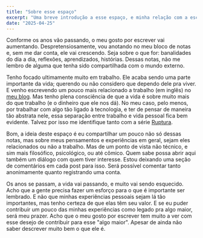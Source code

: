 ```yaml
---
title: "Sobre esse espaço"
excerpt: "Uma breve introdução a esse espaço, e minha relação com a escrita."
date: "2025-04-25"
---
```


Conforme os anos vão passando, o meu gosto por escrever vai aumentando. Despretensiosamente, vou
anotando no meu bloco de notas e, sem me dar conta, ele vai crescendo. Seja sobre o que for:
banalidades do dia a dia, reflexões, aprendizados, histórias. Dessas notas, não me lembro de alguma
que tenha sido compartilhada com o mundo externo.

Tenho focado ultimamente muito em trabalho. Ele acaba sendo uma parte importante da vida; querendo
ou não considero que dependo dele pra viver. E venho escrevendo um pouco mais relacionado a
trabalho (em inglês) no [meu blog](https://danitrod.dev). Mas tenho plena consciência de que a vida
é sobre muito mais do que trabalho (e o dinheiro que ele nos dá). No meu caso, pelo menos, por
trabalhar com algo tão ligado à tecnologia, e ter de pensar de maneira tão abstrata nele, essa
separação entre trabalho e vida pessoal fica bem evidente. Talvez por isso me identifique
tanto com a série [Ruptura](<https://pt.wikipedia.org/wiki/Severance_(s%C3%A9rie_de_televis%C3%A3o)>).

Bom, a ideia deste espaço é eu compartilhar um pouco não só dessas notas, mas sobre meus pensamentos
e experiências em geral, sejam eles relacionados ou não a trabalho. Mas de um ponto de vista não
técnico, e sim mais filosófico, psicológico, ou até cômico. Quem sabe possa abrir aqui também um
diálogo com quem tiver interesse. Estou deixando uma seção de comentários em cada post para isso.
Será possível comentar tanto anonimamente quanto registrando uma conta.

Os anos se passam, a vida vai passando, e muito vai sendo esquecido. Acho que a gente precisa fazer
um esforço para o que é importante ser lembrado. E não que minhas experiências pessoais sejam lá tão
importantes, mas tenho certeza de que elas têm seu valor. E se eu puder contribuir um pouco das
minhas experiências como legado pra algo maior, será meu prazer. Acho que o meu gosto por escrever
tem muito a ver com esse desejo de contribuir para esse "algo maior". Apesar de ainda não saber
descrever muito bem o que ele é.
